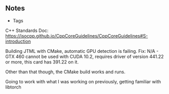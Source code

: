 ## Notes
- Tags

C++ Standards Doc: https://isocpp.github.io/CppCoreGuidelines/CppCoreGuidelines#S-introduction

Building JTML with CMake, automatic GPU detection is failing. 
Fix: N/A - GTX 460 cannot be used with CUDA 10.2, requires driver of version 441.22 or more, this card has 391.22 on it.

Other than that though, the CMake build works and runs. 

Going to work with what I was working on previously, getting familiar with libtorch